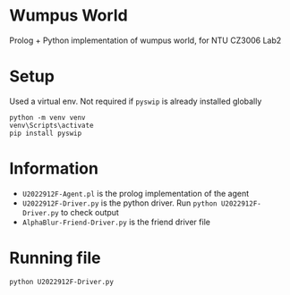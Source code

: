 # Wumpus World

Prolog + Python implementation of wumpus world, for NTU CZ3006 Lab2

# Setup

Used a virtual env. Not required if `pyswip` is already installed globally

```
python -m venv venv
venv\Scripts\activate
pip install pyswip
```

# Information

- `U2022912F-Agent.pl` is the prolog implementation of the agent
- `U2022912F-Driver.py` is the python driver. Run `python U2022912F-Driver.py` to check output
- `AlphaBlur-Friend-Driver.py` is the friend driver file

# Running file

```
python U2022912F-Driver.py
```

